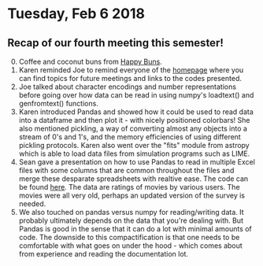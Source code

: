 # Tuesday, Feb 6 2018

## Recap of our fourth meeting this semester!
0. Coffee and coconut buns from [Happy Buns](http://goodfoodfinderaz.com/find-good-food/happy-buns-asian-bakery/).
1. Karen reminded Joe to remind everyone of the [homepage](http://prickly-pythons.github.io) where you can find topics for future meetings and links to the codes presented.
2. Joe talked about character encodings and number representations before going over how data can be read in using numpy's loadtext() and genfromtext() functions.
3. Karen introduced Pandas and showed how it could be used to read data into a dataframe and then plot it - with nicely positioned colorbars! She also mentioned pickling, a way of converting almost any objects into a stream of 0's and 1's, and the memory efficiencies of using different pickling protocols. Karen also went over the "fits" module from astropy which is able to load data files from simulation programs such as LIME.
4. Sean gave a presentation on how to use Pandas to read in multiple Excel files with some columns that are common throughout the files and merge these desparate spreadsheets with realtive ease. The code can be found [here](https://github.com/SeanBryan/MovieLensPandasDemo). The data are ratings of movies by various users. The movies were all very old, perhaps an updated version of the survey is needed.
5. We also touched on pandas versus numpy for reading/writing data. It probably ultimately depends on the data that you're dealing with. But Pandas is good in the sense that it can do a lot with minimal amounts of code. The downside to this compactification is that one needs to be comfortable with what goes on under the hood - which comes about from experience and reading the documentation lot.
